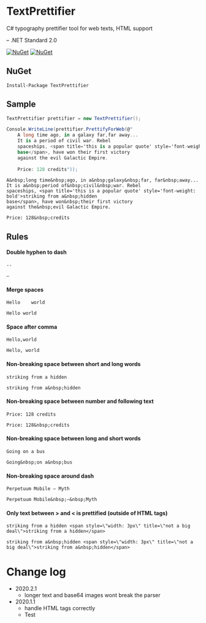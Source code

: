 # TextPrettifier
C# typography prettifier tool for web texts, HTML support

– .NET Standard 2.0

[![NuGet](https://img.shields.io/nuget/dt/TextPrettifier.svg?style=flat-square)](https://www.nuget.org/packages/TextPrettifier)
[![NuGet](https://img.shields.io/nuget/v/TextPrettifier.svg?style=flat-square)](https://www.nuget.org/packages/TextPrettifier)

## NuGet
```
Install-Package TextPrettifier
```

## Sample
```cs
TextPrettifier prettifier = new TextPrettifier();

Console.WriteLine(prettifier.PrettifyForWeb(@"
    A long time ago, in a galaxy far,far away...
    It is a period of civil war. Rebel
    spaceships, <span title='this is a popular quote' style='font-weight: bold'>striking from a hidden
    base</span>, have won their first victory
    against the evil Galactic Empire.
    
    Price: 128 credits"));
```


```
A&nbsp;long time&nbsp;ago, in a&nbsp;galaxy&nbsp;far, far&nbsp;away...
It is a&nbsp;period of&nbsp;civil&nbsp;war. Rebel
spaceships, <span title='this is a popular quote' style='font-weight: bold'>striking from a&nbsp;hidden
base</span>, have won&nbsp;their first victory
against the&nbsp;evil Galactic Empire.

Price: 128&nbsp;credits
```

## Rules
#### Double hyphen to dash
```
--
```
```
–
```


#### Merge spaces
```
Hello    world
```
```
Hello world
```


#### Space after comma
```
Hello,world
```
```
Hello, world
```


#### Non-breaking space between short and long words
```
striking from a hidden
```
```
striking from a&nbsp;hidden
```



#### Non-breaking space between number and following text
```
Price: 128 credits
```
```
Price: 128&nbsp;credits
```



#### Non-breaking space between long and short words
```
Going on a bus
```
```
Going&nbsp;on a&nbsp;bus
```


#### Non-breaking space around dash
```
Perpetuum Mobile — Myth
```
```
Perpetuum Mobile&nbsp;—&nbsp;Myth
```

#### Only text between > and < is prettified (outside of HTML tags)
```
striking from a hidden <span style=\"width: 3px\" title=\"not a big deal\">striking from a hidden</span>
```
```
striking from a&nbsp;hidden <span style=\"width: 3px\" title=\"not a big deal\">striking from a&nbsp;hidden</span>
```

# Change log
- 2020.2.1
  - longer text and base64 images wont break the parser
- 2020.1.1
  - handle HTML tags correctly
  - Test
